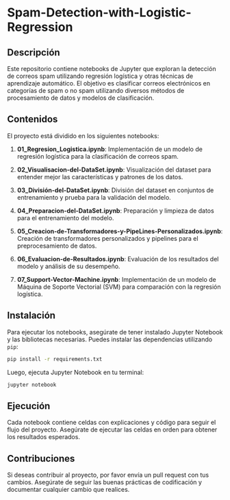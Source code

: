 # Spam-Detection-with-Logistic-Regression

## Descripción

Este repositorio contiene notebooks de Jupyter que exploran la detección de correos spam utilizando regresión logística y otras técnicas de aprendizaje automático. El objetivo es clasificar correos electrónicos en categorías de spam o no spam utilizando diversos métodos de procesamiento de datos y modelos de clasificación.

## Contenidos

El proyecto está dividido en los siguientes notebooks:

1. **01_Regresion_Logistica.ipynb**: Implementación de un modelo de regresión logística para la clasificación de correos spam.

2. **02_Visualisacion-del-DataSet.ipynb**: Visualización del dataset para entender mejor las características y patrones de los datos.

3. **03_División-del-DataSet.ipynb**: División del dataset en conjuntos de entrenamiento y prueba para la validación del modelo.

4. **04_Preparacion-del-DataSet.ipynb**: Preparación y limpieza de datos para el entrenamiento del modelo.

5. **05_Creacion-de-Transformadores-y-PipeLines-Personalizados.ipynb**: Creación de transformadores personalizados y pipelines para el preprocesamiento de datos.

6. **06_Evaluacion-de-Resultados.ipynb**: Evaluación de los resultados del modelo y análisis de su desempeño.

7. **07_Support-Vector-Machine.ipynb**: Implementación de un modelo de Máquina de Soporte Vectorial (SVM) para comparación con la regresión logística.

## Instalación

Para ejecutar los notebooks, asegúrate de tener instalado Jupyter Notebook y las bibliotecas necesarias. Puedes instalar las dependencias utilizando `pip`:

```bash
pip install -r requirements.txt
```

Luego, ejecuta Jupyter Notebook en tu terminal:

```bash
jupyter notebook
```

## Ejecución

Cada notebook contiene celdas con explicaciones y código para seguir el flujo del proyecto. Asegúrate de ejecutar las celdas en orden para obtener los resultados esperados.

## Contribuciones

Si deseas contribuir al proyecto, por favor envía un pull request con tus cambios. Asegúrate de seguir las buenas prácticas de codificación y documentar cualquier cambio que realices.
